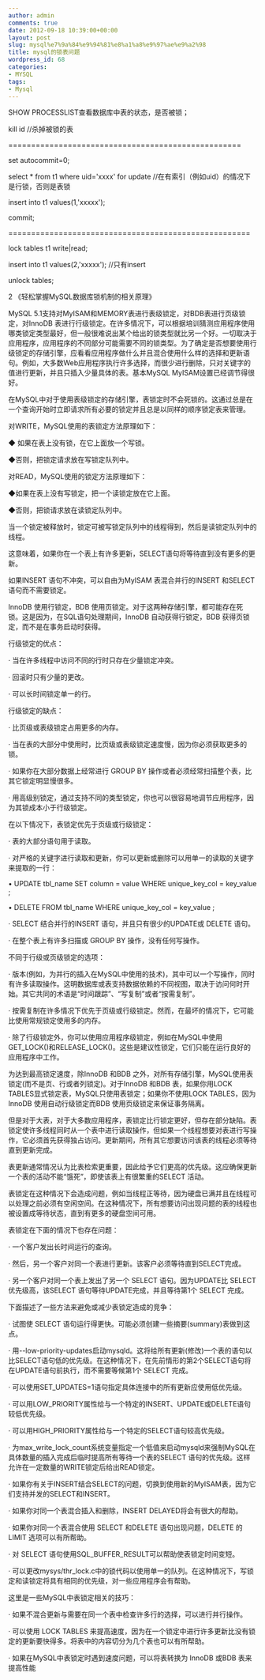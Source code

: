 ```yaml
---
author: admin
comments: true
date: 2012-09-18 10:39:00+00:00
layout: post
slug: mysql%e7%9a%84%e9%94%81%e8%a1%a8%e9%97%ae%e9%a2%98
title: mysql的锁表问题
wordpress_id: 68
categories:
- MYSQL
tags:
- Mysql
---
```






SHOW PROCESSLIST查看数据库中表的状态，是否被锁；




kill id  //杀掉被锁的表




===================================================




set autocommit=0;




select * from t1  where uid='xxxx' for update  //在有索引（例如uid）的情况下是行锁，否则是表锁




insert into t1 values(1,'xxxxx');




commit;




=====================================================




lock tables t1 write|read;




insert into t1 values(2,'xxxxx'); //只有insert




unlock tables;







2 《轻松掌握MySQL数据库锁机制的相关原理》  

  

MySQL 5.1支持对MyISAM和MEMORY表进行表级锁定，对BDB表进行页级锁定，对InnoDB 表进行行级锁定。在许多情况下，可以根据培训猜测应用程序使用哪类锁定类型最好，但一般很难说出某个给出的锁类型就比另一个好。一切取决于应用程序，应用程序的不同部分可能需要不同的锁类型。为了确定是否想要使用行级锁定的存储引擎，应看看应用程序做什么并且混合使用什么样的选择和更新语句。例如，大多数Web应用程序执行许多选择，而很少进行删除，只对关键字的值进行更新，并且只插入少量具体的表。基本MySQL
 MyISAM设置已经调节得很好。   

  

在MySQL中对于使用表级锁定的存储引擎，表锁定时不会死锁的。这通过总是在一个查询开始时立即请求所有必要的锁定并且总是以同样的顺序锁定表来管理。   

  

对WRITE，MySQL使用的表锁定方法原理如下：   

  

◆ 如果在表上没有锁，在它上面放一个写锁。   

◆否则，把锁定请求放在写锁定队列中。   

  

对READ，MySQL使用的锁定方法原理如下：   

  

◆如果在表上没有写锁定，把一个读锁定放在它上面。   

◆否则，把锁请求放在读锁定队列中。   

  

当一个锁定被释放时，锁定可被写锁定队列中的线程得到，然后是读锁定队列中的线程。   

  

这意味着，如果你在一个表上有许多更新，SELECT语句将等待直到没有更多的更新。   

  

如果INSERT 语句不冲突，可以自由为MyISAM 表混合并行的INSERT 和SELECT 语句而不需要锁定。   

  

InnoDB 使用行锁定，BDB 使用页锁定。对于这两种存储引擎，都可能存在死锁。这是因为，在SQL语句处理期间，InnoDB 自动获得行锁定，BDB 获得页锁定，而不是在事务启动时获得。   

  

行级锁定的优点：   

  

· 当在许多线程中访问不同的行时只存在少量锁定冲突。   

· 回滚时只有少量的更改。   

· 可以长时间锁定单一的行。   

  

行级锁定的缺点：   

  

· 比页级或表级锁定占用更多的内存。   

· 当在表的大部分中使用时，比页级或表级锁定速度慢，因为你必须获取更多的锁。   

· 如果你在大部分数据上经常进行 GROUP BY 操作或者必须经常扫描整个表，比其它锁定明显慢很多。   

· 用高级别锁定，通过支持不同的类型锁定，你也可以很容易地调节应用程序，因为其锁成本小于行级锁定。    

  

在以下情况下，表锁定优先于页级或行级锁定：   

  

· 表的大部分语句用于读取。   

· 对严格的关键字进行读取和更新，你可以更新或删除可以用单一的读取的关键字来提取的一行：   

• UPDATE tbl_name SET column = value WHERE unique_key_col = key_value ;   

• DELETE FROM tbl_name WHERE unique_key_col = key_value ;   

· SELECT 结合并行的INSERT 语句，并且只有很少的UPDATE或 DELETE 语句。   

· 在整个表上有许多扫描或 GROUP BY 操作，没有任何写操作。   

不同于行级或页级锁定的选项：   

· 版本(例如，为并行的插入在MySQL中使用的技术)，其中可以一个写操作，同时有许多读取操作。这明数据库或表支持数据依赖的不同视图，取决于访问何时开始。其它共同的术语是“时间跟踪”、“写复制”或者“按需复制”。   

· 按需复制在许多情况下优先于页级或行级锁定。然而，在最坏的情况下，它可能比使用常规锁定使用多的内存。   

· 除了行级锁定外，你可以使用应用程序级锁定，例如在MySQL中使用GET_LOCK()和RELEASE_LOCK()。这些是建议性锁定，它们只能在运行良好的应用程序中工作。   

  

  

为达到最高锁定速度，除InnoDB 和BDB 之外，对所有存储引擎，MySQL使用表锁定(而不是页、行或者列锁定)。对于InnoDB 和BDB 表，如果你用LOCK TABLES显式锁定表，MySQL只使用表锁定；如果你不使用LOCK TABLES，因为 InnoDB 使用自动行级锁定而BDB 使用页级锁定来保证事务隔离。   

  

但是对于大表，对于大多数应用程序，表锁定比行锁定更好，但存在部分缺陷。表锁定使许多线程同时从一个表中进行读取操作，但如果一个线程想要对表进行写操作，它必须首先获得独占访问。更新期间，所有其它想要访问该表的线程必须等待直到更新完成。   

  

表更新通常情况认为比表检索更重要，因此给予它们更高的优先级。这应确保更新一个表的活动不能“饿死”，即使该表上有很繁重的SELECT 活动。   

  

表锁定在这种情况下会造成问题，例如当线程正等待，因为硬盘已满并且在线程可以处理之前必须有空闲空间。在这种情况下，所有想要访问出现问题的表的线程也被设置成等待状态，直到有更多的硬盘空间可用。   

  

表锁定在下面的情况下也存在问题：   

  

· 一个客户发出长时间运行的查询。   

· 然后，另一个客户对同一个表进行更新。该客户必须等待直到SELECT完成。   

· 另一个客户对同一个表上发出了另一个 SELECT 语句。因为UPDATE比 SELECT 优先级高，该SELECT 语句等待UPDATE完成，并且等待第1个 SELECT 完成。   

  

下面描述了一些方法来避免或减少表锁定造成的竞争：   

  

· 试图使 SELECT 语句运行得更快。可能必须创建一些摘要(summary)表做到这点。   

· 用--low-priority-updates启动mysqld。这将给所有更新(修改)一个表的语句以比SELECT语句低的优先级。在这种情况下，在先前情形的第2个SELECT语句将在UPDATE语句前执行，而不需要等候第1个 SELECT 完成。   

· 可以使用SET_UPDATES=1语句指定具体连接中的所有更新应使用低优先级。   

· 可以用LOW_PRIORITY属性给与一个特定的INSERT、UPDATE或DELETE语句较低优先级。   

· 可以用HIGH_PRIORITY属性给与一个特定的SELECT语句较高优先级。   

· 为max_write_lock_count系统变量指定一个低值来启动mysqld来强制MySQL在具体数量的插入完成后临时提高所有等待一个表的SELECT 语句的优先级。这样允许在一定数量的WRITE锁定后给出READ锁定。   

· 如果你有关于INSERT结合SELECT的问题，切换到使用新的MyISAM表，因为它们支持并发的SELECT和INSERT。   

· 如果你对同一个表混合插入和删除，INSERT DELAYED将会有很大的帮助。   

· 如果你对同一个表混合使用 SELECT 和DELETE 语句出现问题，DELETE 的LIMIT 选项可以有所帮助。   

· 对 SELECT 语句使用SQL_BUFFER_RESULT可以帮助使表锁定时间变短。   

· 可以更改mysys/thr_lock.c中的锁代码以使用单一的队列。在这种情况下，写锁定和读锁定将具有相同的优先级，对一些应用程序会有帮助。   

  

这里是一些MySQL中表锁定相关的技巧：   

  

· 如果不混合更新与需要在同一个表中检查许多行的选择，可以进行并行操作。   

· 可以使用 LOCK TABLES 来提高速度，因为在一个锁定中进行许多更新比没有锁定的更新要快得多。将表中的内容切分为几个表也可以有所帮助。   

· 如果在MySQL中表锁定时遇到速度问题，可以将表转换为 InnoDB 或BDB 表来提高性能



